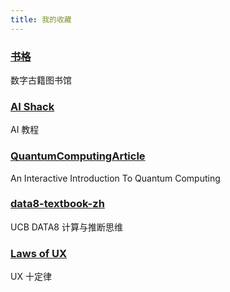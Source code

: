```yaml
---
title: 我的收藏
---
```


### [书格](https://shuge.org)

数字古籍图书馆



### [AI Shack](http://aishack.in/)

AI 教程



### [QuantumComputingArticle](http://davidbkemp.github.io/QuantumComputingArticle/)

An Interactive Introduction To Quantum Computing




### [data8-textbook-zh](https://github.com/Kivy-CN/data8-textbook-zh)

UCB DATA8 计算与推断思维




### [Laws of UX](https://lawsofux.com/)

UX 十定律
